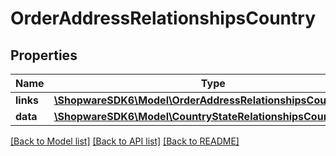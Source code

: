 # OrderAddressRelationshipsCountry

## Properties
Name | Type | Description | Notes
------------ | ------------- | ------------- | -------------
**links** | [**\ShopwareSDK6\Model\OrderAddressRelationshipsCountryLinks**](OrderAddressRelationshipsCountryLinks.md) |  | [optional] 
**data** | [**\ShopwareSDK6\Model\CountryStateRelationshipsCountryData**](CountryStateRelationshipsCountryData.md) |  | [optional] 

[[Back to Model list]](../../README.md#documentation-for-models) [[Back to API list]](../../README.md#documentation-for-api-endpoints) [[Back to README]](../../README.md)

